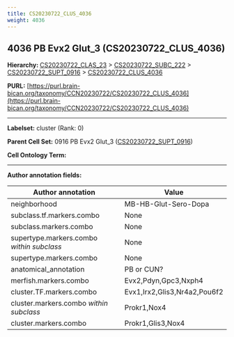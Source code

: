 ```yaml
---
title: CS20230722_CLUS_4036
weight: 4036
---
```

## 4036 PB Evx2 Glut_3 (CS20230722_CLUS_4036)
<b>Hierarchy: </b>
[CS20230722_CLAS_23](../CS20230722_CLAS_23) >
[CS20230722_SUBC_222](../CS20230722_SUBC_222) >
[CS20230722_SUPT_0916](../CS20230722_SUPT_0916) >
[CS20230722_CLUS_4036](../CS20230722_CLUS_4036)

**PURL:** [https://purl.brain-bican.org/taxonomy/CCN20230722/CS20230722_CLUS_4036](https://purl.brain-bican.org/taxonomy/CCN20230722/CS20230722_CLUS_4036)

---


**Labelset:** cluster (Rank: 0)

**Parent Cell Set:** 0916 PB Evx2 Glut_3 ([CS20230722_SUPT_0916](../CS20230722_SUPT_0916))



**Cell Ontology Term:** 

[MARKER GENES.]: #


---

[TRANSFERRED ANNOTATIONS.]: #


[AUTHOR ANNOTATION FIELDS.]: #


**Author annotation fields:**

| Author annotation | Value |
|-------------------|-------|
|neighborhood|MB-HB-Glut-Sero-Dopa|
|subclass.tf.markers.combo|None|
|subclass.markers.combo|None|
|supertype.markers.combo _within subclass_|None|
|supertype.markers.combo|None|
|anatomical_annotation|PB or CUN?|
|merfish.markers.combo|Evx2,Pdyn,Gpc3,Nxph4|
|cluster.TF.markers.combo|Evx1,Irx2,Glis3,Nr4a2,Pou6f2|
|cluster.markers.combo _within subclass_|Prokr1,Nox4|
|cluster.markers.combo|Prokr1,Glis3,Nox4|
